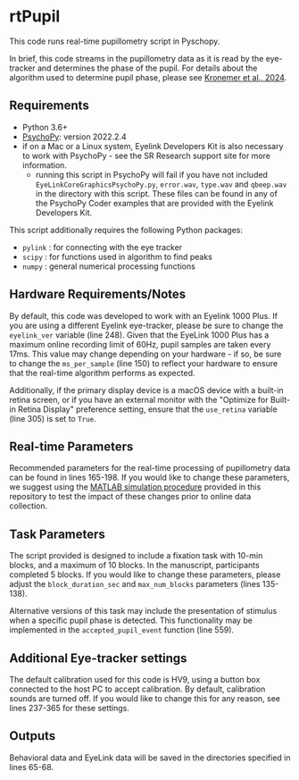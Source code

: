 # rtPupil

This code runs real-time pupillometry script in Pyschopy.

In brief, this code streams in the pupillometry data as it is read by the eye-tracker and determines the phase of the pupil. For details about the algorithm used to determine pupil phase, please see [Kronemer et al., 2024](link).

## Requirements

- Python 3.6+
- [PsychoPy](https://www.psychopy.org/): version 2022.2.4
- if on a Mac or a Linux system, Eyelink Developers Kit is also necessary to work with PsychoPy - see the SR Research support site for more information. 
  - running this script in PsychoPy will fail if you have not included `EyeLinkCoreGraphicsPsychoPy.py`, `error.wav`, `type.wav` and `qbeep.wav` in the directory with this script. These files can be found in any of the PsychoPy Coder examples that are provided with the Eyelink Developers Kit.

This script additionally requires the following Python packages:

- `pylink` : for connecting with the eye tracker
- `scipy` : for functions used in algorithm to find peaks
- `numpy` : general numerical processing functions

## Hardware Requirements/Notes

By default, this code was developed to work with an Eyelink 1000 Plus. If you are using a different Eyelink eye-tracker, please be sure to change the `eyelink_ver` variable (line 248). Given that the EyeLink 1000 Plus has a maximum online recording limit of 60Hz, pupil samples are taken every 17ms. This value may change depending on your hardware - if so, be sure to change the `ms_per_sample` (line 150) to reflect your hardware to ensure that the real-time algorithm performs as expected.

Additionally, if the primary display device is a macOS device with a built-in retina screen, or if you have an external monitor with the "Optimize for Built-in Retina Display" preference setting, ensure that the `use_retina` variable (line 305) is set to `True`.

## Real-time Parameters

Recommended parameters for the real-time processing of pupillometry data can be found in lines 165-198. If you would like to change these parameters, we suggest using the [MATLAB simulation procedure]() provided in this repository to test the impact of these changes prior to online data collection.

## Task Parameters

The script provided is designed to include a fixation task with 10-min blocks, and a maximum of 10 blocks. In the manuscript, participants completed 5 blocks. If you would like to change these parameters, please adjust the `block_duration_sec` and `max_num_blocks` parameters (lines 135-138).

Alternative versions of this task may include the presentation of stimulus when a specific pupil phase is detected. This functionality may be implemented in the `accepted_pupil_event` function (line 559).

## Additional Eye-tracker settings

The default calibration used for this code is HV9, using a button box connected to the host PC to accept calibration. By default, calibration sounds are turned off. If you would like to change this for any reason, see lines 237-365 for these settings.

## Outputs

Behavioral data and EyeLink data will be saved in the directories specified in lines 65-68.
